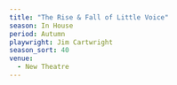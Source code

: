 ```yaml
---
title: "The Rise & Fall of Little Voice"
season: In House
period: Autumn
playwright: Jim Cartwright
season_sort: 40
venue:
  - New Theatre
---
```



